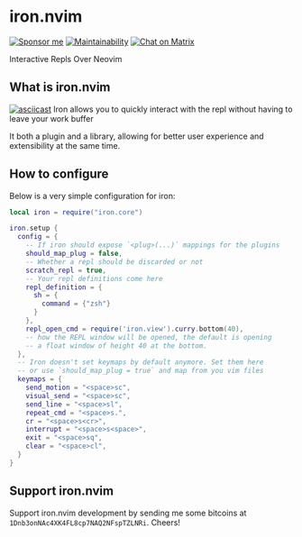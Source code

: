 # iron.nvim

[![Sponsor me](https://img.shields.io/github/sponsors/hkupty?style=flat-square)](https://github.com/sponsors/hkupty)
[![Maintainability](https://api.codeclimate.com/v1/badges/bbd16045e0321b404ef9/maintainability)](https://codeclimate.com/github/hkupty/iron.nvim/maintainability)
[![Chat on Matrix](https://matrix.to/img/matrix-badge.svg)](https://matrix.to/#/#iron.nvim:matrix.org)

Interactive Repls Over Neovim

## What is iron.nvim

[![asciicast](https://asciinema.org/a/495376.svg)](https://asciinema.org/a/495376)
Iron allows you to quickly interact with the repl without having to leave your work buffer

It both a plugin and a library, allowing for better user experience and extensibility at the same time.

## How to configure

Below is a very simple configuration for iron:

```lua
local iron = require("iron.core")

iron.setup {
  config = {
    -- If iron should expose `<plug>(...)` mappings for the plugins
    should_map_plug = false,
    -- Whether a repl should be discarded or not
    scratch_repl = true,
    -- Your repl definitions come here
    repl_definition = {
      sh = {
        command = {"zsh"}
      }
    },
    repl_open_cmd = require('iron.view').curry.bottom(40),
    -- how the REPL window will be opened, the default is opening
    -- a float window of height 40 at the bottom.
  },
  -- Iron doesn't set keymaps by default anymore. Set them here
  -- or use `should_map_plug = true` and map from you vim files
  keymaps = {
    send_motion = "<space>sc",
    visual_send = "<space>sc",
    send_line = "<space>sl",
    repeat_cmd = "<space>s.",
    cr = "<space>s<cr>",
    interrupt = "<space>s<space>",
    exit = "<space>sq",
    clear = "<space>cl",
  }
}
```

## Support iron.nvim

Support iron.nvim development by sending me some bitcoins at `1Dnb3onNAc4XK4FL8cp7NAQ2NFspTZLNRi`.
Cheers!
